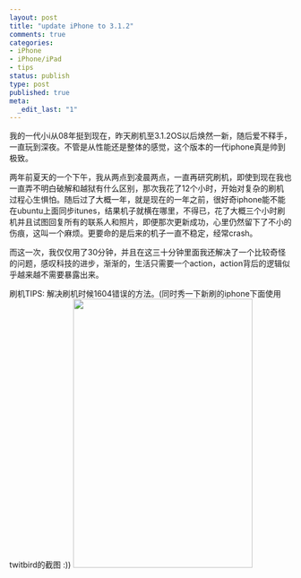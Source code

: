 ```yaml
--- 
layout: post
title: "update iPhone to 3.1.2"
comments: true
categories:
- iPhone
- iPhone/iPad
- tips
status: publish
type: post
published: true
meta: 
  _edit_last: "1"
---
```

我的一代小i从08年挺到现在，昨天刷机至3.1.2OS以后焕然一新，随后爱不释手，一直玩到深夜。不管是从性能还是整体的感觉，这个版本的一代iphone真是帅到极致。

两年前夏天的一个下午，我从两点到凌晨两点，一直再研究刷机，即使到现在我也一直弄不明白破解和越狱有什么区别，那次我花了12个小时，开始对复杂的刷机过程心生惧怕。随后过了大概一年，就是现在的一年之前，很好奇iphone能不能在ubuntu上面同步itunes，结果机子就横在哪里，不得已，花了大概三个小时刷机并且试图回复所有的联系人和照片，即便那次更新成功，心里仍然留下了不小的伤痕，这叫一个麻烦。更要命的是后来的机子一直不稳定，经常crash。

而这一次，我仅仅用了30分钟，并且在这三十分钟里面我还解决了一个比较奇怪的问题，感叹科技的进步，渐渐的，生活只需要一个action，action背后的逻辑似乎越来越不需要暴露出来。

刷机TIPS: 解决刷机时候1604错误的方法。(同时秀一下新刷的iphone下面使用twitbird的截图 :))
<a href="http://blog.wangyaodi.com/wp-content/uploads/2010/04/20100412.jpg"><img src="http://blog.wangyaodi.com/wp-content/uploads/2010/04/20100412.jpg" alt="" title="TwitBird" width="320" height="480" class="aligncenter size-full wp-image-452" /></a>
